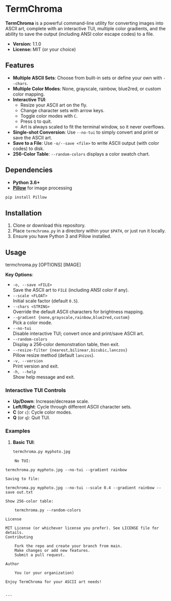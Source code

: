 # TermChroma

**TermChroma** is a powerful command-line utility for converting images into ASCII art, complete with an interactive TUI, multiple color gradients, and the ability to save the output (including ANSI color escape codes) to a file.

- **Version:** 1.1.0
- **License:** MIT (or your choice)

## Features

- **Multiple ASCII Sets**: Choose from built-in sets or define your own with `--chars`.
- **Multiple Color Modes**: None, grayscale, rainbow, blue2red, or custom color mapping.
- **Interactive TUI**:  
  - Resize your ASCII art on the fly.  
  - Change character sets with arrow keys.  
  - Toggle color modes with `C`.  
  - Press `Q` to quit.  
  - Art is always scaled to fit the terminal window, so it never overflows.
- **Single-shot Conversion**: Use `--no-tui` to simply convert and print or save the ASCII art.
- **Save to a File**: Use `-o/--save <file>` to write ASCII output (with color codes) to disk.
- **256-Color Table**: `--random-colors` displays a color swatch chart.

## Dependencies

- **Python 3.6+**
- [**Pillow**](https://pypi.org/project/Pillow/) for image processing  

```bash
pip install Pillow
```

## Installation

1. Clone or download this repository.
2. Place `termchroma.py` in a directory within your `$PATH`, or just run it locally.
3. Ensure you have Python 3 and Pillow installed.

## Usage

termchroma.py [OPTIONS] [IMAGE]


**Key Options**:

- `-o, --save <FILE>`  
  Save the ASCII art to `FILE` (including ANSI color if any).
- `--scale <FLOAT>`  
  Initial scale factor (default `0.5`).
- `--chars <STRING>`  
  Override the default ASCII characters for brightness mapping.
- `--gradient {none,grayscale,rainbow,blue2red,custom}`  
  Pick a color mode. 
- `--no-tui`  
  Disable interactive TUI; convert once and print/save ASCII art.
- `--random-colors`  
  Display a 256‐color demonstration table, then exit.
- `--resize-filter {nearest,bilinear,bicubic,lanczos}`  
  Pillow resize method (default `lanczos`).
- `-v, --version`  
  Print version and exit.
- `-h, --help`  
  Show help message and exit.

### Interactive TUI Controls

- **Up/Down**: Increase/decrease scale.
- **Left/Right**: Cycle through different ASCII character sets.
- **C** (or `c`): Cycle color modes.
- **Q** (or `q`): Quit TUI.

### Examples

1. **Basic TUI**:
   ```bash
   termchroma.py myphoto.jpg
```
    No TUI:

termchroma.py myphoto.jpg --no-tui --gradient rainbow

Saving to file:

termchroma.py myphoto.jpg --no-tui --scale 0.4 --gradient rainbow --save out.txt

Show 256-color table:

    termchroma.py --random-colors

License

MIT License (or whichever license you prefer). See LICENSE file for details.
Contributing

    Fork the repo and create your branch from main.
    Make changes or add new features.
    Submit a pull request.

Author

    You (or your organization)

Enjoy TermChroma for your ASCII art needs!


---

